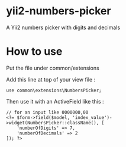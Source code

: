 yii2-numbers-picker
===================

A Yii2 numbers picker with digits and decimals

How to use
============

Put the file under common/extensions

Add this line at top of your view file : 
```
use common\extensions\NumbersPicker;
```

Then use it with an ActiveField like this :

```
// for an input like 0000000,00
<?= $form->field($model, 'index_value')->widget(NumbersPicker::className(), [
	'numberOfDigits' => 7,
	'numberOfDecimals' => 2
]); ?>
```
